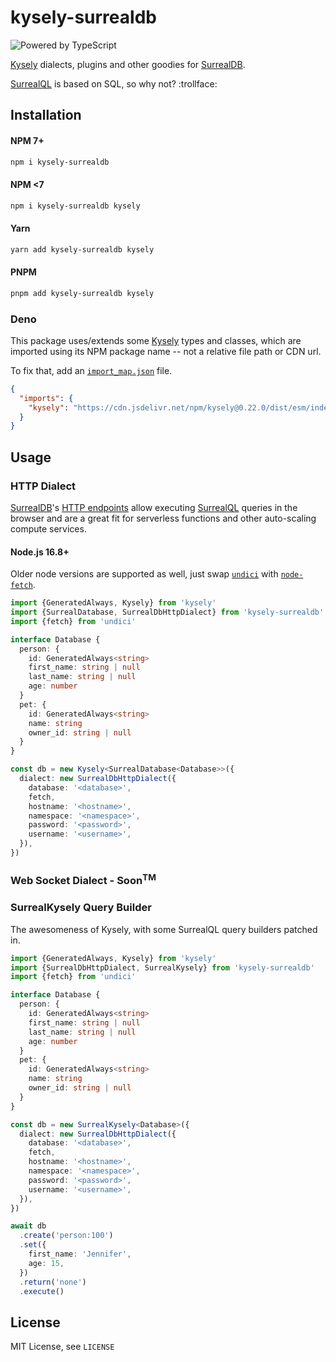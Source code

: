# kysely-surrealdb

![Powered by TypeScript](https://img.shields.io/badge/powered%20by-typescript-blue.svg)

[Kysely](https://github.com/koskimas/kysely) dialects, plugins and other goodies for [SurrealDB](https://www.surrealdb.com/).

[SurrealQL](https://surrealdb.com/docs/surrealql) is based on SQL, so why not? :trollface:

## Installation

#### NPM 7+

```bash
npm i kysely-surrealdb
```

#### NPM <7

```bash
npm i kysely-surrealdb kysely
```

#### Yarn

```bash
yarn add kysely-surrealdb kysely
```

#### PNPM

```bash
pnpm add kysely-surrealdb kysely
```

### Deno

This package uses/extends some [Kysely](https://github.com/koskimas/kysely) types and classes, which are imported using its NPM package name -- not a relative file path or CDN url.

To fix that, add an [`import_map.json`](https://deno.land/manual@v1.26.1/linking_to_external_code/import_maps) file.

```json
{
  "imports": {
    "kysely": "https://cdn.jsdelivr.net/npm/kysely@0.22.0/dist/esm/index.js"
  }
}
```

## Usage

### HTTP Dialect

[SurrealDB](https://www.surrealdb.com/)'s [HTTP endpoints](https://surrealdb.com/docs/integration/http) allow executing [SurrealQL](https://surrealdb.com/docs/surrealql) queries in the browser and are a great fit for serverless functions and other auto-scaling compute services.

#### Node.js 16.8+

Older node versions are supported as well, just swap [`undici`](https://github.com/nodejs/undici) with [`node-fetch`](https://github.com/node-fetch/node-fetch).

```ts
import {GeneratedAlways, Kysely} from 'kysely'
import {SurrealDatabase, SurrealDbHttpDialect} from 'kysely-surrealdb'
import {fetch} from 'undici'

interface Database {
  person: {
    id: GeneratedAlways<string>
    first_name: string | null
    last_name: string | null
    age: number
  }
  pet: {
    id: GeneratedAlways<string>
    name: string
    owner_id: string | null
  }
}

const db = new Kysely<SurrealDatabase<Database>>({
  dialect: new SurrealDbHttpDialect({
    database: '<database>',
    fetch,
    hostname: '<hostname>',
    namespace: '<namespace>',
    password: '<password>',
    username: '<username>',
  }),
})
```

### Web Socket Dialect - Soon<sup>TM</sup>

### SurrealKysely Query Builder

The awesomeness of Kysely, with some SurrealQL query builders patched in.

```ts
import {GeneratedAlways, Kysely} from 'kysely'
import {SurrealDbHttpDialect, SurrealKysely} from 'kysely-surrealdb'
import {fetch} from 'undici'

interface Database {
  person: {
    id: GeneratedAlways<string>
    first_name: string | null
    last_name: string | null
    age: number
  }
  pet: {
    id: GeneratedAlways<string>
    name: string
    owner_id: string | null
  }
}

const db = new SurrealKysely<Database>({
  dialect: new SurrealDbHttpDialect({
    database: '<database>',
    fetch,
    hostname: '<hostname>',
    namespace: '<namespace>',
    password: '<password>',
    username: '<username>',
  }),
})

await db
  .create('person:100')
  .set({
    first_name: 'Jennifer',
    age: 15,
  })
  .return('none')
  .execute()
```

## License

MIT License, see `LICENSE`
